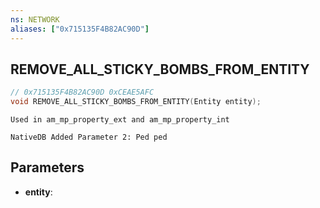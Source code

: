 ```yaml
---
ns: NETWORK
aliases: ["0x715135F4B82AC90D"]
---
```

## REMOVE_ALL_STICKY_BOMBS_FROM_ENTITY

```c
// 0x715135F4B82AC90D 0xCEAE5AFC
void REMOVE_ALL_STICKY_BOMBS_FROM_ENTITY(Entity entity);
```

```
Used in am_mp_property_ext and am_mp_property_int  
```

```
NativeDB Added Parameter 2: Ped ped
```

## Parameters
* **entity**: 


